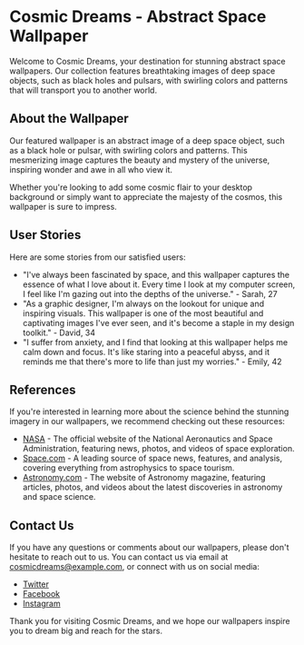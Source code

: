 <!--
Write me content for website with wallpaper which alt text is:

"An abstract image of a deep space object, such as a black hole or pulsar, with swirling colors and patterns."

The name/title of the page should not be 1:1 copy of the alt text but rather a real content of the website which is using this wallpaper.

- Use markdown format 
- Start with the heading
- The content should look like a real website 
- Include real sections like references, contact, user stories, etc. use things relevant to the page purpose.
- Feel free to use structure like headings, bullets, numbering, blockquotes, paragraphs, horizontal lines, etc.
- You can use formatting like bold or _italic_
- You can include UTF-8 emojis
- Links should be only #hash anchors (and you can refer to the document itself)
- Do not include images
-->

<!--font:Poppins-->

# Cosmic Dreams - Abstract Space Wallpaper

Welcome to Cosmic Dreams, your destination for stunning abstract space wallpapers. Our collection features breathtaking images of deep space objects, such as black holes and pulsars, with swirling colors and patterns that will transport you to another world.

## About the Wallpaper

Our featured wallpaper is an abstract image of a deep space object, such as a black hole or pulsar, with swirling colors and patterns. This mesmerizing image captures the beauty and mystery of the universe, inspiring wonder and awe in all who view it.

Whether you're looking to add some cosmic flair to your desktop background or simply want to appreciate the majesty of the cosmos, this wallpaper is sure to impress.

## User Stories

Here are some stories from our satisfied users:

- "I've always been fascinated by space, and this wallpaper captures the essence of what I love about it. Every time I look at my computer screen, I feel like I'm gazing out into the depths of the universe." - Sarah, 27
- "As a graphic designer, I'm always on the lookout for unique and inspiring visuals. This wallpaper is one of the most beautiful and captivating images I've ever seen, and it's become a staple in my design toolkit." - David, 34
- "I suffer from anxiety, and I find that looking at this wallpaper helps me calm down and focus. It's like staring into a peaceful abyss, and it reminds me that there's more to life than just my worries." - Emily, 42

## References

If you're interested in learning more about the science behind the stunning imagery in our wallpapers, we recommend checking out these resources:

- [NASA](#) - The official website of the National Aeronautics and Space Administration, featuring news, photos, and videos of space exploration.
- [Space.com](#) - A leading source of space news, features, and analysis, covering everything from astrophysics to space tourism.
- [Astronomy.com](#) - The website of Astronomy magazine, featuring articles, photos, and videos about the latest discoveries in astronomy and space science.

## Contact Us

If you have any questions or comments about our wallpapers, please don't hesitate to reach out to us. You can contact us via email at [cosmicdreams@example.com](mailto:cosmicdreams@example.com), or connect with us on social media:

- [Twitter](#)
- [Facebook](#)
- [Instagram](#)

Thank you for visiting Cosmic Dreams, and we hope our wallpapers inspire you to dream big and reach for the stars.
